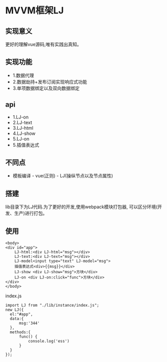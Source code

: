 # MVVM框架LJ
## 实现意义
更好的理解vue源码,唯有实践出真知。
## 实现功能
* 1.数据代理
* 2.数据劫持+发布订阅实现响应式功能
* 3.单项数据绑定以及双向数据绑定
## api
* 1.LJ-on
* 2.LJ-text
* 3.LJ-html
* 4.LJ-show
* 5.LJ-on
* 5.插值表达式
## 不同点
* 模板编译 - vue(正则) - LJ(操纵节点以及节点属性)
## 搭建 
lib目录下为LJ代码.为了更好的开发,使用webpack模块打包器,
可以区分环境(开发、生产)进行打包。  

## 使用
````
<body>
<div id="app">
    LJ-html:<div LJ-html="msg"></div>
    LJ-text:<div LJ-text="msg"></div>
    LJ-model<input type="text" LJ-model="msg">
    插值表达式<div>{{msg}}</div>
    LJ-show <div LJ-show="msg">方块</div>
    LJ-on <div LJ-on:click="func">方块</div>
</div>
</body>
````
index.js
````
import LJ from "./lib/instance/index.js";
new LJ({
  el:"#app",
  data:{
      msg:'344'
  },
  methods:{
      func() {
          console.log('ess')
      }
  }
});
````



